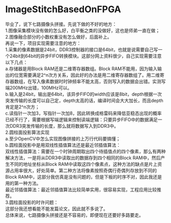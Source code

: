 # ImageStitchBasedOnFPGA
毕业了，说下七路摄像头拼接。先说下做的不好的地方：<br>
1.图像采集模块没有做的怎么好，白平衡之类的没做好，这也是师弟一直在做；<br>
2.图像融合部分的小数权重没有怎么做好，后面补上。<br>
再说一下，项目实现需要注意的地方：<br>
1.采集的像素数据是24bit，DDR3控制器的接口是64bit，也就是说需要自己写一个24bit到64bit的异步FIFO转换模块。这部分网上资料很少，自己实现需要注意以下几点：<br>
a.存储器是用Block RAM还是二维寄存器数组。Block RAM不能用，因为输入输出的位宽需要满足2^n次方关系，因此好的办法是用二维寄存器数组了。用二维寄存器数组，在写入像素数据时时钟频率不能太高，否则写入的数据会出错。实测写端200MHz出错，100MHz可以。<br>
b.输入是24bit，输出是64bit，该异步FIFO的width应该是8bit，depth根据一次突发传输的长度可以自己定，depth太高的话，编译时间会大大加长，而且depth肯定是2^n次方；<br>
c.读指针一次加3，写指针一次加8，因此转换成格雷码来降低亚稳态出现的概率已经不行了，需要根据写端逻辑来控制读端逻辑：只要异步FIFO中的数据满足一次DDR3突发传输的长度，那么就将数据写入到DDR3中。<br>
2.圆柱面投影算法实现<br>
a.至少OpenCV中怎么实现图像拼接的上万行代码要搞懂；<br>
b.圆柱面投影中是用双线性插值算法还是最近邻插值算法：<br>
双线性插值算法：需要在一个时钟周期取出四个待插值点的四个像素，那么有两种解决方法，一是将从DDR3中读取出的数据存到四个相同的Block RAM中，然后产生不同的地址坐标从Block RAM中读取这四个像素点，这种方法的缺点是片上资源占用率很大，好处简单。第二种方法将像素按照奇偶行奇偶列存放到不同的Block RAM中，这部分我仿真是没有问题的，但是下板的时序不对，因此我还是用的第一种方法。<br>
最近邻插值算法：最近邻插值算法比较简单实用，很容易实现，工程应用比较推荐。<br>
3.圆柱面投影的时许问题：<br>
这部分我还想看能不能发篇论文，因此就不多说了。<br>
总体来说，七路摄像头拼接还是不容易的，即便现在还要好多路要走。<br>
